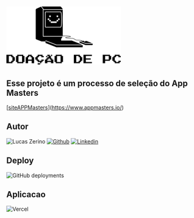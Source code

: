 # ![Logo](./public/images/logo.png)

## Esse projeto é um processo de seleção do App Masters
[[siteAPPMasters](./public/images/appmasters.jfif)](https://www.appmasters.io/)

## Autor

 ![Lucas Zerino](https://img.shields.io/badge/Dev-%20Lucas%20Matheus%20Zerino-lightgrey?style=for-the-badge&logo=devdotto) [![Github](https://img.shields.io/badge/GitHub-100000?style=for-the-badge&logo=github&logoColor=white)](https://www.github.com/LucasZerino) [![Linkedin](https://img.shields.io/badge/LinkedIn-0077B5?style=for-the-badge&logo=linkedin&logoColor=white)](https://www.linkedin.com/in/lucas-zerino-759a81231)

## Deploy

![GitHub deployments](https://processo-appmasters.vercel.app/)

## Aplicacao

 ![Vercel](https://img.shields.io/badge/Vercel-000000?style=for-the-badge&logo=vercel&logoColor=white)